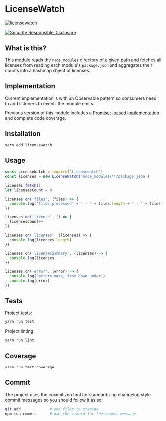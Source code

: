 # LicenseWatch

[![licensewatch](https://snyk.io/advisor/npm-package/licensewatch/badge.svg)](https://snyk.io/advisor/npm-package/licensewatch)

[![Security Responsible Disclosure](https://img.shields.io/badge/Security-Responsible%20Disclosure-yellow.svg)](https://github.com/nodejs/security-wg/blob/master/processes/responsible_disclosure_template.md)

## What is this?

This module reads the `node_modules` directory of a given
path and fetches all licenses from reading each module's
`package.json` and aggregates their counts into a hashmap
object of licenses.

## Implementation

Current implementation is with an Observable pattern so consumers need to add listeners to events the module emits.

Previous version of this module includes a [Promises-based implementation](https://github.com/lirantal/licensewatch/releases/tag/v1.0.0-promises) and complete code coverage.

## Installation

```bash
yarn add licensewatch
```

## Usage

```js
const LicenseWatch = require('licensewatch')
const licenses = new LicenseWatch('node_modules/**/package.json')

licenses.fetch()
let licensesCount = 0

licenses.on('files', (files) => {
  console.log('files processed' + ' - ' + files.length + ' - ' + files[0])
})

licenses.on('license', () => {
  licensesCount++
})

licenses.on('licenses', (licenses) => {
  console.log(licenses.length)
})

licenses.on('licensesSummary', (licenses) => {
  console.log(licenses)
})

licenses.on('error', (error) => {
  console.log('errors mate, from down under')
  console.log(error)
})
```

## Tests

Project tests:

```bash
yarn run test
```

Project linting:

```bash
yarn run lint
```

## Coverage

```bash
yarn run test:coverage
```

## Commit

The project uses the commitizen tool for standardizing changelog style commit
messages so you should follow it as so:

```bash
git add .           # add files to staging
npm run commit      # use the wizard for the commit message
```
